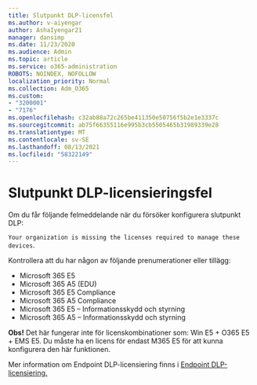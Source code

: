 ```yaml
---
title: Slutpunkt DLP-licensfel
ms.author: v-aiyengar
author: AshaIyengar21
manager: dansimp
ms.date: 11/23/2020
ms.audience: Admin
ms.topic: article
ms.service: o365-administration
ROBOTS: NOINDEX, NOFOLLOW
localization_priority: Normal
ms.collection: Adm_O365
ms.custom:
- "3200001"
- "7176"
ms.openlocfilehash: c32ab88a72c265be411350e50756f5b2e1e3337c
ms.sourcegitcommit: ab75f66355116e995b3cb5505465b31989339e28
ms.translationtype: MT
ms.contentlocale: sv-SE
ms.lasthandoff: 08/13/2021
ms.locfileid: "58322149"
---
```

# <a name="endpoint-dlp-licensing-error"></a>Slutpunkt DLP-licensieringsfel

Om du får följande felmeddelande när du försöker konfigurera slutpunkt DLP:

`Your organization is missing the licenses required to manage these devices`.

Kontrollera att du har någon av följande prenumerationer eller tillägg:

- Microsoft 365 E5
- Microsoft 365 A5 (EDU)
- Microsoft 365 E5 Compliance
- Microsoft 365 A5 Compliance
- Microsoft 365 E5 – Informationsskydd och styrning
- Microsoft 365 A5 – Informationsskydd och styrning

**Obs!** Det här fungerar inte för licenskombinationer som: Win E5 + O365 E5 + EMS E5. Du måste ha en licens för endast M365 E5 för att kunna konfigurera den här funktionen.

Mer information om Endpoint DLP-licensiering finns i [Endpoint DLP-licensiering.](https://docs.microsoft.com/microsoft-365/compliance/endpoint-dlp-getting-started#onboarding-devices-into-device-management)
